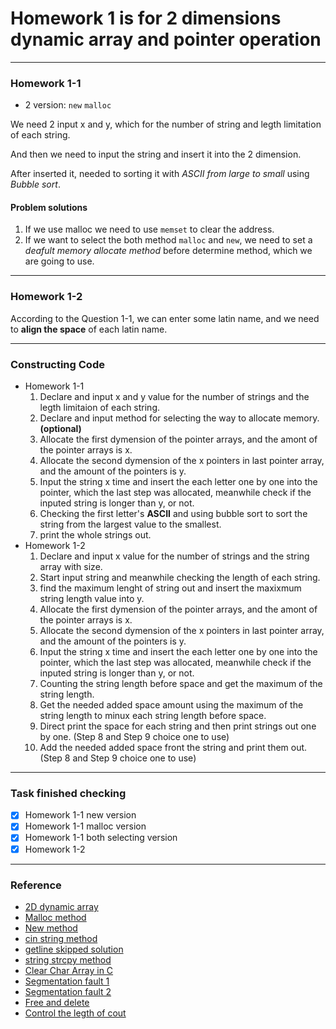 # Homework 1 is for 2 dimensions dynamic array and pointer operation

---
### Homework 1-1
- 2 version: ``new`` ``malloc``

We need 2 input x and y, which for the number of string and legth limitation of each string.

And then we need to input the string and insert it into the 2 dimension.

After inserted it, needed to sorting it with *ASCII from large to small* using *Bubble sort*.

#### Problem solutions
1. If we use malloc we need to use ``memset`` to clear the address.
2. If we want to select the both method ``malloc`` and ``new``, we need to set a *deafult memory allocate method* before determine method, which we are going to use.
---
### Homework 1-2

According to the Question 1-1, we can enter some latin name, and we need to **align the space** of each latin name.

---

### Constructing Code

- Homework 1-1
  1. Declare and input x and y value for the number of strings and the legth limitaion of each string.
  2. Declare and input method for selecting the way to allocate memory. **(optional)**
  3. Allocate the first dymension of the pointer arrays, and the amont of the pointer arrays is x.
  4. Allocate the second dymension of the x pointers in last pointer array, and the amount of the pointers is y.
  5. Input the string x time and insert the each letter one by one into the pointer, which the last step was allocated,   meanwhile check if the inputed string is longer than y, or not.
  6. Checking the first letter's **ASCII** and using bubble sort to sort the string from the largest value to the smallest.
  7. print the whole strings out.
- Homework 1-2
  1. Declare and input x value for the number of strings and the string array with size.
  2. Start input string and meanwhile checking the length of each string.
  3. find the maximum lenght of string out and insert the maxixmum string length value into y.
  3. Allocate the first dymension of the pointer arrays, and the amont of the pointer arrays is x.
  4. Allocate the second dymension of the x pointers in last pointer array, and the amount of the pointers is y.
  5. Input the string x time and insert the each letter one by one into the pointer, which the last step was allocated, meanwhile check if the inputed string is longer than y, or not.
  6. Counting the string length before space and get the maximum of the string length.
  7. Get the needed added space amount using the maximum of the string length to minux each string length before space.
  8. Direct print the space for each string and then print strings out one by one. (Step 8 and Step 9 choice one to use)
  9. Add the needed added space front the string and print them out. (Step 8 and Step 9 choice one to use)
 
---
### Task finished checking
- [x] Homework 1-1 new version
- [x] Homework 1-1 malloc version
- [x] Homework 1-1 both selecting version
- [x] Homework 1-2
---
### Reference
- [2D dynamic array](https://stackoverflow.com/questions/936687/how-do-i-declare-a-2d-array-in-c-using-new)
- [Malloc method](https://www.geeksforgeeks.org/dynamically-allocate-2d-array-c/)
- [New method](https://www.geeksforgeeks.org/how-to-declare-a-2d-array-dynamically-in-c-using-new-operator/)
- [cin string method](https://stackoverflow.com/questions/61572940/c-beginner-stdcin-to-stdstring)
- [getline skipped solution](https://stackoverflow.com/questions/42818899/detecting-enter-key-in-c)
- [string strcpy method](https://stackoverflow.com/questions/13294067/how-to-convert-string-to-char-array-in-c)
- [Clear Char Array in C](https://www.delftstack.com/howto/c/clear-array-in-c/)
- [Segmentation fault 1](https://blog.csdn.net/Genaral_/article/details/124078032)
- [Segmentation fault 2](https://blog.51cto.com/u_15072908/4283378)
- [Free and delete](https://stackoverflow.com/questions/38136086/how-do-you-free-a-2d-mallocd-array-in-c)
- [Control the legth of cout](https://stackoverflow.com/questions/25918057/how-to-set-a-fixed-width-with-cout)
